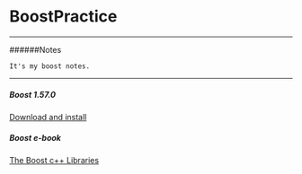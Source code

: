# BoostPractice

----
######Notes
```
It's my boost notes.
```
----
##### Boost 1.57.0
[Download and install](http://www.boost.org/)
##### Boost e-book
[The Boost c++ Libraries](http://theboostcpplibraries.com/)

